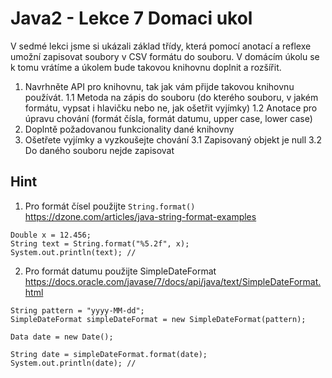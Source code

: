 

# Java2 - Lekce 7 Domaci ukol

V sedmé lekci jsme si ukázali základ třídy, která pomocí anotací a reflexe umožní zapisovat soubory v CSV formátu do souboru. V domácím úkolu se k tomu vrátíme a úkolem bude takovou knihovnu doplnit a rozšířit.

1. Navrhněte API pro knihovnu, tak jak vám přijde takovou knihovnu používát.
1.1 Metoda na zápis do souboru (do kterého souboru, v jakém formátu, vypsat i hlavičku nebo ne, jak ošetřit vyjímky)
1.2 Anotace pro úpravu chování (formát čísla, formát datumu, upper case, lower case)
2. Doplntě požadovanou funkcionality dané knihovny
3. Ošetřete vyjímky a vyzkoušejte chování
3.1 Zapisovaný objekt je null
3.2 Do daného souboru nejde zapisovat

## Hint

1. Pro formát čísel použijte `String.format()` https://dzone.com/articles/java-string-format-examples

```
Double x = 12.456;
String text = String.format("%5.2f", x);
System.out.println(text); //

```

2. Pro formát datumu použijte SimpleDateFormat https://docs.oracle.com/javase/7/docs/api/java/text/SimpleDateFormat.html

```
String pattern = "yyyy-MM-dd";
SimpleDateFormat simpleDateFormat = new SimpleDateFormat(pattern);

Data date = new Date();

String date = simpleDateFormat.format(date);
System.out.println(date); //
```


